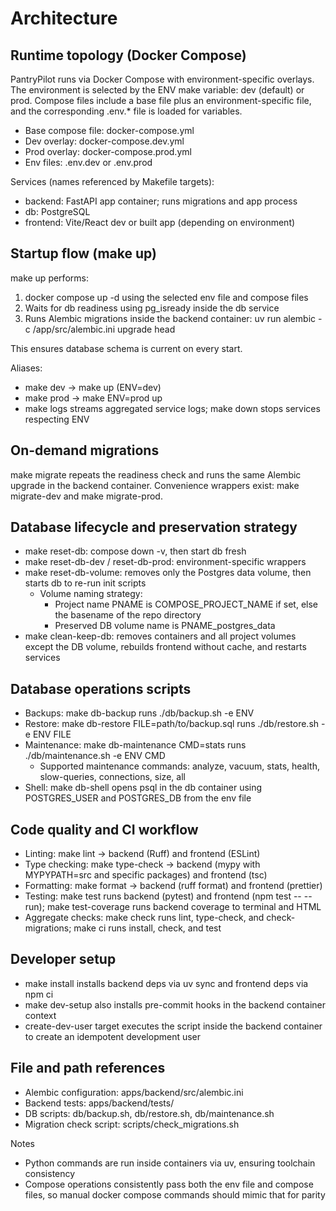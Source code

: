 # Architecture

## Runtime topology (Docker Compose)
PantryPilot runs via Docker Compose with environment-specific overlays. The environment is selected by the ENV make variable: dev (default) or prod. Compose files include a base file plus an environment-specific file, and the corresponding .env.* file is loaded for variables.

- Base compose file: docker-compose.yml
- Dev overlay: docker-compose.dev.yml
- Prod overlay: docker-compose.prod.yml
- Env files: .env.dev or .env.prod

Services (names referenced by Makefile targets):
- backend: FastAPI app container; runs migrations and app process
- db: PostgreSQL
- frontend: Vite/React dev or built app (depending on environment)

## Startup flow (make up)
make up performs:
1. docker compose up -d using the selected env file and compose files
2. Waits for db readiness using pg_isready inside the db service
3. Runs Alembic migrations inside the backend container:
   uv run alembic -c /app/src/alembic.ini upgrade head

This ensures database schema is current on every start.

Aliases:
- make dev → make up (ENV=dev)
- make prod → make ENV=prod up
- make logs streams aggregated service logs; make down stops services respecting ENV

## On-demand migrations
make migrate repeats the readiness check and runs the same Alembic upgrade in the backend container. Convenience wrappers exist: make migrate-dev and make migrate-prod.

## Database lifecycle and preservation strategy
- make reset-db: compose down -v, then start db fresh
- make reset-db-dev / reset-db-prod: environment-specific wrappers
- make reset-db-volume: removes only the Postgres data volume, then starts db to re-run init scripts
  - Volume naming strategy:
    - Project name PNAME is COMPOSE_PROJECT_NAME if set, else the basename of the repo directory
    - Preserved DB volume name is PNAME_postgres_data
- make clean-keep-db: removes containers and all project volumes except the DB volume, rebuilds frontend without cache, and restarts services

## Database operations scripts
- Backups: make db-backup runs ./db/backup.sh -e ENV
- Restore: make db-restore FILE=path/to/backup.sql runs ./db/restore.sh -e ENV FILE
- Maintenance: make db-maintenance CMD=stats runs ./db/maintenance.sh -e ENV CMD
  - Supported maintenance commands: analyze, vacuum, stats, health, slow-queries, connections, size, all
- Shell: make db-shell opens psql in the db container using POSTGRES_USER and POSTGRES_DB from the env file

## Code quality and CI workflow
- Linting: make lint → backend (Ruff) and frontend (ESLint)
- Type checking: make type-check → backend (mypy with MYPYPATH=src and specific packages) and frontend (tsc)
- Formatting: make format → backend (ruff format) and frontend (prettier)
- Testing: make test runs backend (pytest) and frontend (npm test -- --run); make test-coverage runs backend coverage to terminal and HTML
- Aggregate checks: make check runs lint, type-check, and check-migrations; make ci runs install, check, and test

## Developer setup
- make install installs backend deps via uv sync and frontend deps via npm ci
- make dev-setup also installs pre-commit hooks in the backend container context
- create-dev-user target executes the script inside the backend container to create an idempotent development user

## File and path references
- Alembic configuration: apps/backend/src/alembic.ini
- Backend tests: apps/backend/tests/
- DB scripts: db/backup.sh, db/restore.sh, db/maintenance.sh
- Migration check script: scripts/check_migrations.sh

Notes
- Python commands are run inside containers via uv, ensuring toolchain consistency
- Compose operations consistently pass both the env file and compose files, so manual docker compose commands should mimic that for parity
